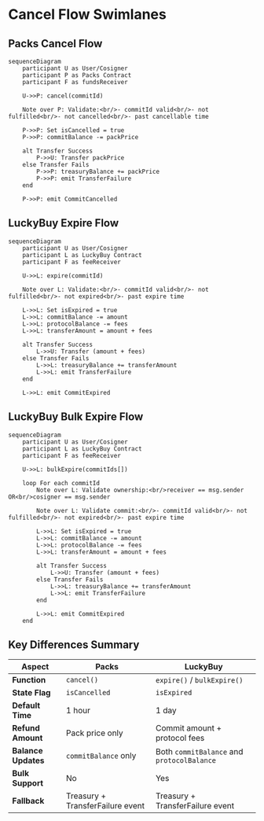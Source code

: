 # Cancel Flow Swimlanes

## Packs Cancel Flow

```mermaid
sequenceDiagram
    participant U as User/Cosigner
    participant P as Packs Contract
    participant F as fundsReceiver
    
    U->>P: cancel(commitId)
    
    Note over P: Validate:<br/>- commitId valid<br/>- not fulfilled<br/>- not cancelled<br/>- past cancellable time
    
    P->>P: Set isCancelled = true
    P->>P: commitBalance -= packPrice
    
    alt Transfer Success
        P->>U: Transfer packPrice
    else Transfer Fails
        P->>P: treasuryBalance += packPrice
        P->>P: emit TransferFailure
    end
    
    P->>P: emit CommitCancelled
```

## LuckyBuy Expire Flow

```mermaid
sequenceDiagram
    participant U as User/Cosigner
    participant L as LuckyBuy Contract
    participant F as feeReceiver
    
    U->>L: expire(commitId)
    
    Note over L: Validate:<br/>- commitId valid<br/>- not fulfilled<br/>- not expired<br/>- past expire time
    
    L->>L: Set isExpired = true
    L->>L: commitBalance -= amount
    L->>L: protocolBalance -= fees
    L->>L: transferAmount = amount + fees
    
    alt Transfer Success
        L->>U: Transfer (amount + fees)
    else Transfer Fails
        L->>L: treasuryBalance += transferAmount
        L->>L: emit TransferFailure
    end
    
    L->>L: emit CommitExpired
```

## LuckyBuy Bulk Expire Flow

```mermaid
sequenceDiagram
    participant U as User/Cosigner
    participant L as LuckyBuy Contract
    participant F as feeReceiver
    
    U->>L: bulkExpire(commitIds[])
    
    loop For each commitId
        Note over L: Validate ownership:<br/>receiver == msg.sender OR<br/>cosigner == msg.sender
        
        Note over L: Validate commit:<br/>- commitId valid<br/>- not fulfilled<br/>- not expired<br/>- past expire time
        
        L->>L: Set isExpired = true
        L->>L: commitBalance -= amount
        L->>L: protocolBalance -= fees
        L->>L: transferAmount = amount + fees
        
        alt Transfer Success
            L->>U: Transfer (amount + fees)
        else Transfer Fails
            L->>L: treasuryBalance += transferAmount
            L->>L: emit TransferFailure
        end
        
        L->>L: emit CommitExpired
    end
```

## Key Differences Summary

| Aspect | Packs | LuckyBuy |
|--------|-------|----------|
| **Function** | `cancel()` | `expire()` / `bulkExpire()` |
| **State Flag** | `isCancelled` | `isExpired` |
| **Default Time** | 1 hour | 1 day |
| **Refund Amount** | Pack price only | Commit amount + protocol fees |
| **Balance Updates** | `commitBalance` only | Both `commitBalance` and `protocolBalance` |
| **Bulk Support** | No | Yes |
| **Fallback** | Treasury + TransferFailure event | Treasury + TransferFailure event |
